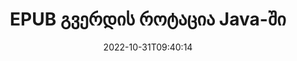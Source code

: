 ---
############################# Static ############################
layout: "auto-gen-merger"
date: 2022-10-31T09:40:14
draft: false
otherformats: pdf xps tex

############################# Head ############################
head_title: "EPUB გვერდის როტაცია Java-ში – 90, 180, 270 კუთხით როტაცია"
head_description: "დაატრიალეთ EPUB ფაილის კონკრეტული ან ყველა დოკუმენტის გვერდი 90, 180, 270 ბრუნვის კუთხით დოკუმენტების შერწყმის API-ს გამოყენებით."

############################# Header ############################
title: "EPUB გვერდის როტაცია Java-ში"
description: "დაატრიალეთ EPUB გვერდი Java კოდის რამდენიმე სტრიქონით."
bg_image: "https://cms.admin.containerize.com/templates/aspose/App_Themes/V3/images/bg/header1.png"
bg_overlay: false
button:
    enable: true
    icon: "fas fa-arrow-down"
    label: "ჩამოტვირთეთ უფასო საცდელი"
    link: "https://downloads.groupdocs.com/merger/java"

############################# SubMenu ############################
submenu:
    enable: true

    left:
        img_alt: "GroupDocs.Merger for Java"
        image: "https://cms.admin.containerize.com/templates/groupdocs/images/product-logos/90x90-noborder/groupdocs-merger-java.png"
        product: "GroupDocs.Merger"
        platform: "Java"

    middle:
        button:

            # button loop
            - link: "https://apireference.groupdocs.com/merger/java"
              text: "API მითითება"

            # button loop
            - link: "https://github.com/groupdocs-merger"
              text: "კოდის მაგალითები"

            # button loop
            - link: "https://products.groupdocs.app/merger/family"
              text: "ცოცხალი დემო"

            # button loop
            - link: "https://purchase.groupdocs.com/pricing/merger/java"
              text: "ფასი"

    right:
        link_download: "https://downloads.groupdocs.com/merger"
        link_learn: "https://docs.groupdocs.com/merger/java"
        link_buy: "https://purchase.groupdocs.com"

############################# About ############################
about:
    enable: true
    title: "GroupDocs.Merger for Java API-ს შესახებ"
    content: |
        [GroupDocs.Merger for Java](/ka/merger/java/) გთავაზობთ მარტივ გადაწყვეტას უსაფრთხოდ შერწყმისა და გაყოფისთვის დოკუმენტის ფორმატების ფართო სპექტრს შორის, PDF, Microsoft Office (Word, Excel, PowerPoint) შორის. , OneNote), OpenDocument, HTML, სურათები და მრავალი სხვა Java აპლიკაციებში. კოდის მხოლოდ რამდენიმე სტრიქონის დამატებით, შეასრულეთ დოკუმენტის რამდენიმე ოპერაცია, როგორიცაა გადატანა, ამოღება, როტაცია, გაცვლა, ამონაწერი ან შეცვალეთ გვერდების ორიენტაცია დოკუმენტებში. დოკუმენტების გაერთიანების API ასევე მხარს უჭერს დოკუმენტის გვერდების გადახედვას, როგორც გამოსახულება დოკუმენტის სტრუქტურის, ფორმატირებისა და გვერდის შინაარსის გასაანალიზებლად.
        
        GroupDocs.Merger API არის სწორი არჩევანი კორპორატიული გადაწყვეტილებებისთვის, რომლებსაც სჭირდებათ ფაილის გვერდის ბრუნვის ფუნქციები. ეს API-ები კარგად არის მხარდაჭერილი ყველა ძირითად ოპერაციულ სისტემასა და პლატფორმაზე, მათ შორის {{ Runtime}}.

############################# Steps ############################
steps:
    enable: true
    title_left: "EPUB ფაილის გვერდის როტაცია Java-ში"
    content_left: |
        [GroupDocs.Merger for Java](/ka/merger/java/) აადვილებს Java დეველოპერებს 90-ზე როტაციას ზოგიერთი კონკრეტული ან ყველა გვერდის ფაილში EPUB , 180 ან 270 ბრუნვის კუთხე რამდენიმე მარტივი ნაბიჯის განხორციელებით.
        
        * ინიციალიზაცია **RotateOptions** სასურველი ბრუნვის კუთხით და გვერდის ნომრებით.
        * შექმენით **Merger**-ის ახალი ეგზემპლარი და გადაიტანეთ წყაროს დოკუმენტის გზა კონსტრუქტორის პარამეტრად.
        * დარეკეთ **rotatePages** და გაიარეთ **RotateOptions** ობიექტი.
        * დარეკეთ **save** და მიუთითეთ ფაილის გზა შედეგი დოკუმენტის შესანახად.

    title_right: "სისტემის მოთხოვნები"
    content_right: |
        GroupDocs.Merger for Java API-ები მხარდაჭერილია ყველა ძირითად პლატფორმაზე და ოპერაციულ სისტემაზე. ქვემოთ მოცემული კოდის შესრულებამდე, დარწმუნდით, რომ თქვენს სისტემაში დაინსტალირებული გაქვთ შემდეგი წინაპირობები.

        * ოპერაციული სისტემები: Microsoft Windows, Linux, MacOS
        * განვითარების გარემო: NetBeans, IntelliJ IDEA, Eclipse
        * ჩარჩოები: J2SE 7.0 (1.7), J2SE 8.0 (1.8), Java 10
        * ჩამოტვირთეთ GroupDocs.Merger for Java-ის უახლესი ვერსია [Maven](https://repository.groupdocs.com/webapp/#/artifacts/browse/tree/General/repo/com/groupdocs/groupdocs-merger)
         
    code: |
     {{% merger/additional-styles %}}
     {{< merger/code-merger title="როგორ მოვატრიალოთ EPUB ფაილის გვერდები Java-ის მაგალითის კოდის გამოყენებით">}}

        ```java    
        // დაატრიალეთ EPUB ფაილის გვერდები GroupDocs.Merger API-ს გამოყენებით
        // მოახდინეთ RotateOptions კლასის ინიცირება, რათა მიუთითოთ ბრუნვის კუთხე და გვერდის ნომრები
        RotateOptions rotateOptions = new RotateOptions(RotateMode.Rotate180, new int[] { 2, 3 });

        // მყისიერი შერწყმა შეყვანით EPUB დოკუმენტით
        Merger merger = new Merger("input.epub");

        // გამოიძახეთ rotatePages მეთოდი და გადაეცით მას RotateOptions ობიექტი
        merger.rotatePages(rotateOptions);
    
        // გამოიძახეთ შენახვის მეთოდი და გაიარეთ სასურველი ფაილის გზა გამომავალი დოკუმენტის შესანახად
        merger.save("output.epub");
        ```
     {{< /merger/code-merger >}}

############################# Demos ############################
demos:
    enable: true
    title: "ცოცხალი დემო - გადაატრიალეთ EPUB ფაილის გვერდები ონლაინ"
    content: |
       დაატრიალეთ EPUB ფაილის გვერდები ახლავე [GroupDocs.Merger Live Demos](https://products.groupdocs.app/splitter/rotate-pages/epub) ვებსაიტის მონახულებით.
       ცოცხალი დემოს აქვს შემდეგი უპირატესობები.
        
############################# About Formats ############################
about_formats:
    enable: true

############################# More Formats ############################
more_formats:
    enable: true
    title: "სხვა დოკუმენტის ფორმატების გვერდების როტაცია"
    content: |
        Java დოკუმენტების გაერთიანება და გაყოფა API ფაილის ფორმატებისა და სურათებისთვის. დაატრიალეთ ზოგიერთი პოპულარული ფაილის ფორმატი, როგორც ეს ქვემოთ არის ნათქვამი.

############################# Back to top ###############################
back_to_top:
    enable: true
---